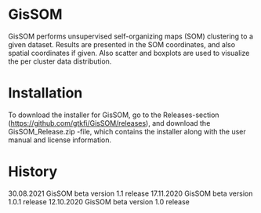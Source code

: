 # GisSOM
GisSOM performs unsupervised self-organizing maps (SOM) clustering to a given dataset. Results are presented in the SOM coordinates, and also spatial coordinates if given. Also scatter and boxplots are used to visualize the per cluster data distribution.

# Installation
To download the installer for GisSOM, go to the Releases-section (https://github.com/gtkfi/GisSOM/releases), and download the GisSOM_Release.zip -file, which contains the installer along with the user manual and license information.

# History
30.08.2021 GisSOM beta version 1.1 release
17.11.2020 GisSOM beta version 1.0.1 release
12.10.2020 GisSOM beta version 1.0 release

